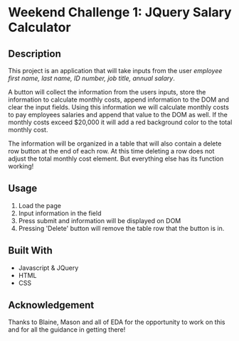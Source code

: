 # Weekend Challenge 1: JQuery Salary Calculator

## Description

This project is an application that will take inputs from the user _employee first name, last name, ID number, job title, annual salary_.

A button will collect the information from the users inputs, store the information to calculate monthly costs, append information to the DOM and clear the input fields. Using this information we will calculate monthly costs to pay employees salaries and append that value to the DOM as well. If the monthly costs exceed $20,000 it will add a red background color to the total monthly cost. 

The information will be organized in a table that will also contain a delete row button at the end of each row. At this time deleting a row does not adjust the total monthly cost element. But everything else has its function working!

## Usage    

1. Load the page
2. Input information in the field
3. Press submit and information will be displayed on DOM
4. Pressing 'Delete' button will remove the table row that the button is in. 

## Built With

- Javascript & JQuery
- HTML
- CSS

## Acknowledgement

Thanks to Blaine, Mason and all of EDA for the opportunity to work on this and for all the guidance in getting there!

